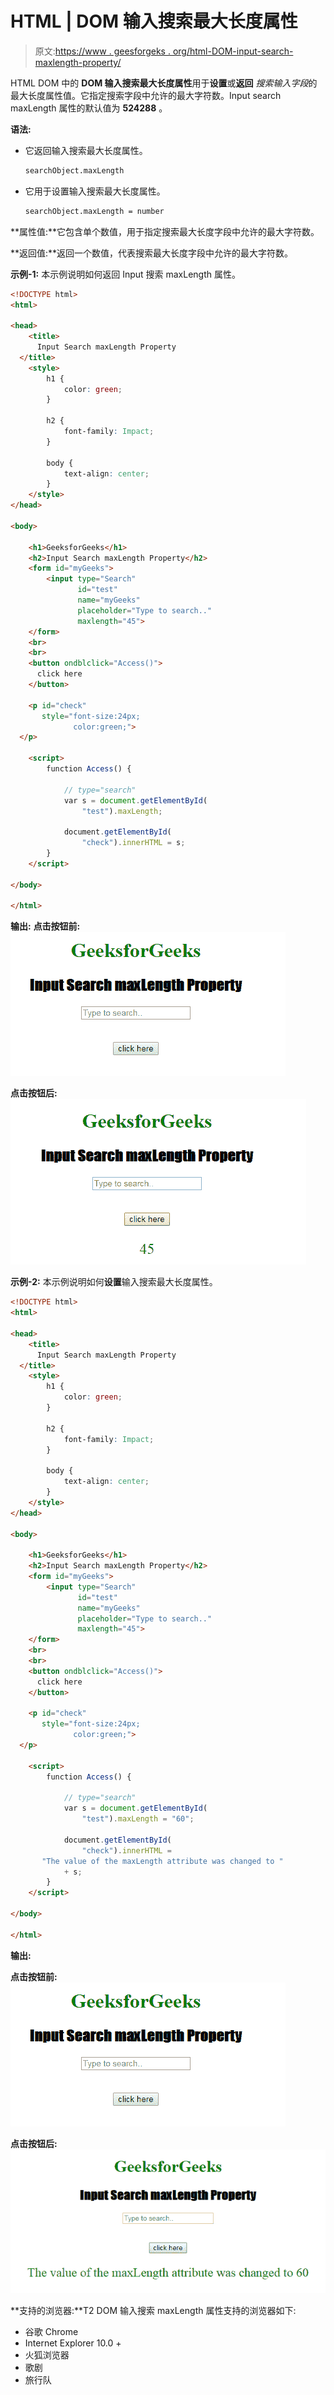 # HTML | DOM 输入搜索最大长度属性

> 原文:[https://www . geesforgeks . org/html-DOM-input-search-maxlength-property/](https://www.geeksforgeeks.org/html-dom-input-search-maxlength-property/)

HTML DOM 中的 **DOM 输入搜索最大长度属性**用于**设置**或**返回** *搜索输入字段*的最大长度属性值。它指定搜索字段中允许的最大字符数。Input search maxLength 属性的默认值为 **524288** 。

**语法:**

*   它返回输入搜索最大长度属性。

    ```html
    searchObject.maxLength
    ```

*   它用于设置输入搜索最大长度属性。

    ```html
    searchObject.maxLength = number
    ```

**属性值:**它包含单个数值，用于指定搜索最大长度字段中允许的最大字符数。

**返回值:**返回一个数值，代表搜索最大长度字段中允许的最大字符数。

**示例-1:** 本示例说明如何返回 Input 搜索 maxLength 属性。

```html
<!DOCTYPE html>
<html>

<head>
    <title>
      Input Search maxLength Property
  </title>
    <style>
        h1 {
            color: green;
        }

        h2 {
            font-family: Impact;
        }

        body {
            text-align: center;
        }
    </style>
</head>

<body>

    <h1>GeeksforGeeks</h1>
    <h2>Input Search maxLength Property</h2>
    <form id="myGeeks">
        <input type="Search" 
               id="test" 
               name="myGeeks"
               placeholder="Type to search.." 
               maxlength="45">
    </form>
    <br>
    <br>
    <button ondblclick="Access()">
      click here
    </button>

    <p id="check" 
       style="font-size:24px;
              color:green;">
  </p>

    <script>
        function Access() {

            // type="search" 
            var s = document.getElementById(
                "test").maxLength;

            document.getElementById(
                "check").innerHTML = s;
        }
    </script>

</body>

</html>
```

**输出:**
**点击按钮前:**
![](img/c636ec6c5e41daf812a8684a6c4d411d.png)

**点击按钮后:**
![](img/9f9b239232c9df9effb41ee51184f020.png)

**示例-2:** 本示例说明如何**设置**输入搜索最大长度属性。

```html
<!DOCTYPE html>
<html>

<head>
    <title>
      Input Search maxLength Property
  </title>
    <style>
        h1 {
            color: green;
        }

        h2 {
            font-family: Impact;
        }

        body {
            text-align: center;
        }
    </style>
</head>

<body>

    <h1>GeeksforGeeks</h1>
    <h2>Input Search maxLength Property</h2>
    <form id="myGeeks">
        <input type="Search"
               id="test"
               name="myGeeks"
               placeholder="Type to search.."
               maxlength="45">
    </form>
    <br>
    <br>
    <button ondblclick="Access()">
      click here
    </button>

    <p id="check" 
       style="font-size:24px;
              color:green;">
  </p>

    <script>
        function Access() {

            // type="search" 
            var s = document.getElementById(
                "test").maxLength = "60";

            document.getElementById(
                "check").innerHTML = 
       "The value of the maxLength attribute was changed to "
            + s;
        }
    </script>

</body>

</html>
```

**输出:**

**点击按钮前:**
![](img/c636ec6c5e41daf812a8684a6c4d411d.png)

**点击按钮后:**
![](img/10d3bac4b85b2d57e3abf800f2450f05.png)

**支持的浏览器:**T2 DOM 输入搜索 maxLength 属性支持的浏览器如下:

*   谷歌 Chrome
*   Internet Explorer 10.0 +
*   火狐浏览器
*   歌剧
*   旅行队